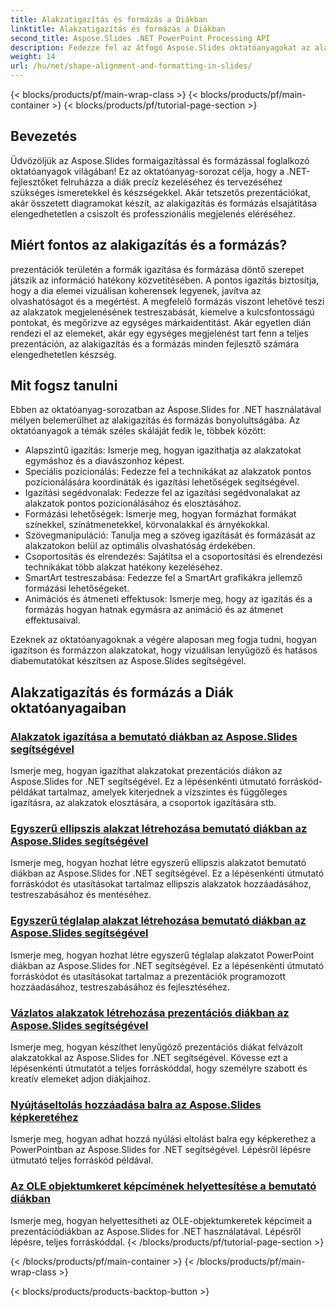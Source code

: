 ```yaml
---
title: Alakzatigazítás és formázás a Diákban
linktitle: Alakzatigazítás és formázás a Diákban
second_title: Aspose.Slides .NET PowerPoint Processing API
description: Fedezze fel az átfogó Aspose.Slides oktatóanyagokat az alakigazításról és formázásról a .NET-alkalmazásokban. Tanuljon meg könnyedén igazítani és formázni az alakzatokat, így precízen javítja a diabemutatókat.
weight: 14
url: /hu/net/shape-alignment-and-formatting-in-slides/
---
```


{< blocks/products/pf/main-wrap-class >}
{< blocks/products/pf/main-container >}
{< blocks/products/pf/tutorial-page-section >}


## Bevezetés

Üdvözöljük az Aspose.Slides formaigazítással és formázással foglalkozó oktatóanyagok világában! Ez az oktatóanyag-sorozat célja, hogy a .NET-fejlesztőket felruházza a diák precíz kezeléséhez és tervezéséhez szükséges ismeretekkel és készségekkel. Akár tetszetős prezentációkat, akár összetett diagramokat készít, az alakigazítás és formázás elsajátítása elengedhetetlen a csiszolt és professzionális megjelenés eléréséhez.

## Miért fontos az alakigazítás és a formázás?

prezentációk területén a formák igazítása és formázása döntő szerepet játszik az információ hatékony közvetítésében. A pontos igazítás biztosítja, hogy a dia elemei vizuálisan koherensek legyenek, javítva az olvashatóságot és a megértést. A megfelelő formázás viszont lehetővé teszi az alakzatok megjelenésének testreszabását, kiemelve a kulcsfontosságú pontokat, és megőrizve az egységes márkaidentitást. Akár egyetlen dián rendezi el az elemeket, akár egy egységes megjelenést tart fenn a teljes prezentáción, az alakigazítás és a formázás minden fejlesztő számára elengedhetetlen készség.

## Mit fogsz tanulni

Ebben az oktatóanyag-sorozatban az Aspose.Slides for .NET használatával mélyen belemerülhet az alakigazítás és formázás bonyolultságába. Az oktatóanyagok a témák széles skáláját fedik le, többek között:

- Alapszintű igazítás: Ismerje meg, hogyan igazíthatja az alakzatokat egymáshoz és a diavászonhoz képest.
- Speciális pozicionálás: Fedezze fel a technikákat az alakzatok pontos pozícionálására koordináták és igazítási lehetőségek segítségével.
- Igazítási segédvonalak: Fedezze fel az igazítási segédvonalakat az alakzatok pontos pozicionálásához és elosztásához.
- Formázási lehetőségek: Ismerje meg, hogyan formázhat formákat színekkel, színátmenetekkel, körvonalakkal és árnyékokkal.
- Szövegmanipuláció: Tanulja meg a szöveg igazítását és formázását az alakzatokon belül az optimális olvashatóság érdekében.
- Csoportosítás és elrendezés: Sajátítsa el a csoportosítási és elrendezési technikákat több alakzat hatékony kezeléséhez.
- SmartArt testreszabása: Fedezze fel a SmartArt grafikákra jellemző formázási lehetőségeket.
- Animációs és átmeneti effektusok: Ismerje meg, hogy az igazítás és a formázás hogyan hatnak egymásra az animáció és az átmenet effektusaival.

Ezeknek az oktatóanyagoknak a végére alaposan meg fogja tudni, hogyan igazítson és formázzon alakzatokat, hogy vizuálisan lenyűgöző és hatásos diabemutatókat készítsen az Aspose.Slides segítségével.

## Alakzatigazítás és formázás a Diák oktatóanyagaiban
### [Alakzatok igazítása a bemutató diákban az Aspose.Slides segítségével](./aligning-shapes/)
Ismerje meg, hogyan igazíthat alakzatokat prezentációs diákon az Aspose.Slides for .NET segítségével. Ez a lépésenkénti útmutató forráskód-példákat tartalmaz, amelyek kiterjednek a vízszintes és függőleges igazításra, az alakzatok elosztására, a csoportok igazítására stb.
### [Egyszerű ellipszis alakzat létrehozása bemutató diákban az Aspose.Slides segítségével](./creating-simple-ellipse-shape/)
Ismerje meg, hogyan hozhat létre egyszerű ellipszis alakzatot bemutató diákban az Aspose.Slides for .NET segítségével. Ez a lépésenkénti útmutató forráskódot és utasításokat tartalmaz ellipszis alakzatok hozzáadásához, testreszabásához és mentéséhez.
### [Egyszerű téglalap alakzat létrehozása bemutató diákban az Aspose.Slides segítségével](./creating-simple-rectangle-shape/)
Ismerje meg, hogyan hozhat létre egyszerű téglalap alakzatot PowerPoint diákban az Aspose.Slides for .NET segítségével. Ez a lépésenkénti útmutató forráskódot és utasításokat tartalmaz a prezentációk programozott hozzáadásához, testreszabásához és fejlesztéséhez.
### [Vázlatos alakzatok létrehozása prezentációs diákban az Aspose.Slides segítségével](./creating-sketched-shapes/)
Ismerje meg, hogyan készíthet lenyűgöző prezentációs diákat felvázolt alakzatokkal az Aspose.Slides for .NET segítségével. Kövesse ezt a lépésenkénti útmutatót a teljes forráskóddal, hogy személyre szabott és kreatív elemeket adjon diákjaihoz.
### [Nyújtáseltolás hozzáadása balra az Aspose.Slides képkeretéhez](./adding-stretch-offset-left-picture-frame/)
Ismerje meg, hogyan adhat hozzá nyúlási eltolást balra egy képkerethez a PowerPointban az Aspose.Slides for .NET segítségével. Lépésről lépésre útmutató teljes forráskód példával.
### [Az OLE objektumkeret képcímének helyettesítése a bemutató diákban](./substituting-picture-title-ole-object-frame/)
Ismerje meg, hogyan helyettesítheti az OLE-objektumkeretek képcímeit a prezentációdiákban az Aspose.Slides for .NET használatával. Lépésről lépésre, teljes forráskóddal.
{< /blocks/products/pf/tutorial-page-section >}

{< /blocks/products/pf/main-container >}
{< /blocks/products/pf/main-wrap-class >}

{< blocks/products/products-backtop-button >}
